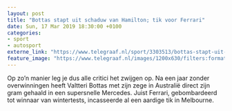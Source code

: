 ```yaml
---
layout: post
title: "Bottas stapt uit schaduw van Hamilton; tik voor Ferrari"
date: Sun, 17 Mar 2019 18:30:00 +0100
categories: 
- sport 
- autosport 
externe_link: "https://www.telegraaf.nl/sport/3303513/bottas-stapt-uit-schaduw-van-hamilton-tik-voor-ferrari"
feature_image: "https://www.telegraaf.nl/images/1200x630/filters:format(jpeg):quality(80)/cdn-kiosk-api.telegraaf.nl/720e64a0-48ba-11e9-a8fa-02c309bc01c1.jpg"
---
```


<p class="intro">Op zo’n manier leg je dus alle critici het zwijgen op. Na een jaar zonder overwinningen heeft Valtteri Bottas met zijn zege in Australië direct zijn gram gehaald in een supersnelle Mercedes. Juist Ferrari, gebombardeerd tot winnaar van wintertests, incasseerde al een aardige tik in Melbourne.</p>
